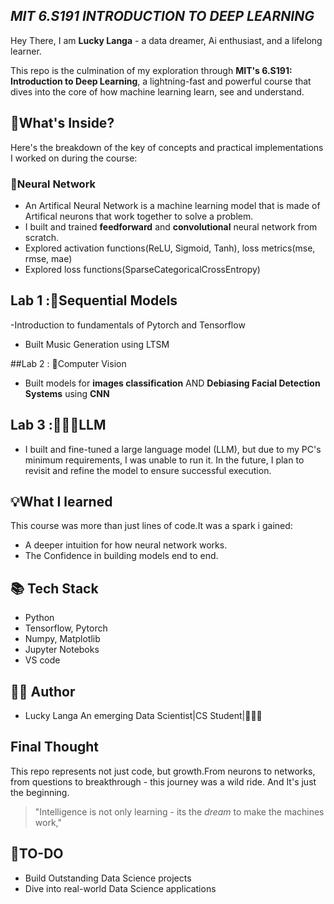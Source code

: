 ## **_MIT 6.S191 INTRODUCTION TO DEEP LEARNING_**

Hey There, I am **Lucky Langa** - a data dreamer, Ai enthusiast, and a lifelong learner.

This repo is the culmination of  my exploration through **MIT's 6.S191: Introduction to Deep Learning**, a lightning-fast and powerful course that dives into the core of how machine learning learn, see and understand.

## 🚀What's Inside?
Here's the breakdown of the key of concepts and practical implementations I worked on during the course:

### 🧠Neural Network
- An Artifical Neural Network is a machine learning model that is made of Artifical neurons that work together to solve a problem.
- I built and trained **feedforward** and **convolutional** neural network from scratch.
- Explored activation functions(ReLU, Sigmoid, Tanh), loss metrics(mse, rmse, mae)
- Explored loss functions(SparseCategoricalCrossEntropy)

## Lab 1 :🎵Sequential Models
-Introduction to fundamentals of Pytorch and  Tensorflow
- Built Music Generation using LTSM

##Lab 2 : 📸Computer Vision
- Built models for **images classification** AND **Debiasing Facial Detection Systems** using **CNN**

## Lab 3 :✍🏽🧠LLM
- I built and fine-tuned a large language model (LLM), but due to my PC's minimum requirements, I was unable to run it. In the future, I plan to revisit and refine the model to ensure successful execution.

## 💡What I learned
This course was more than just lines of code.It was a spark i gained:
- A deeper intuition for how neural network works.
- The Confidence in building models end to end.


## 📚 Tech Stack
- Python 
- Tensorflow, Pytorch
- Numpy, Matplotlib
- Jupyter Noteboks
- VS code

## 🧑‍💻 Author
- Lucky Langa
An emerging Data Scientist|CS Student|📍🇿🇦

## Final Thought
This repo represents not just code, but growth.From neurons to networks, from questions to breakthrough - this journey was a wild ride. And It's just the beginning.

>"Intelligence is not only learning - its the *dream* to make the machines work,"

## 🎯TO-DO
- Build Outstanding Data Science projects
- Dive into real-world Data Science applications
